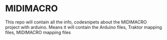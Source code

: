 # MIDIMACRO
This repo will contain all the info, codesnipets about the MIDIMACRO project with arduino. Means it will contain the Arduino files, Traktor mapping files, MIDIMACRO mapping files
